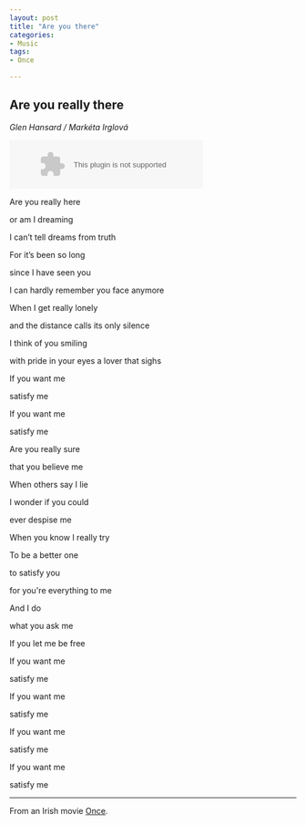 ```yaml
---
layout: post
title: "Are you there"
categories:
- Music
tags:
- Once

---
```


Are you really there
---------------------

*Glen Hansard / Markéta Irglová*

<embed src="http://music.163.com/style/swf/widget.swf?sid=4340760&type=2&auto=1&width=320&height=66" width="340" height="86"  allowNetworking="all"></embed>

Are you really here

or am I dreaming

I can’t tell dreams from truth

For it’s been so long

since I have seen you

I can hardly remember you face anymore

When I get really lonely

and the distance calls its only silence

I think of you smiling

with pride in your eyes a lover that sighs

If you want me

satisfy me

If you want me

satisfy me

Are you really sure

that you believe me

When others say I lie

I wonder if you could

ever despise me

When you know I really try

To be a better one

to satisfy you

for you're everything to me

And I do

what you ask me

If you let me be free

If you want me

satisfy me

If you want me

satisfy me

If you want me

satisfy me

If you want me

satisfy me

---

From an Irish movie [Once](http://movie.douban.com/subject/2053515/).